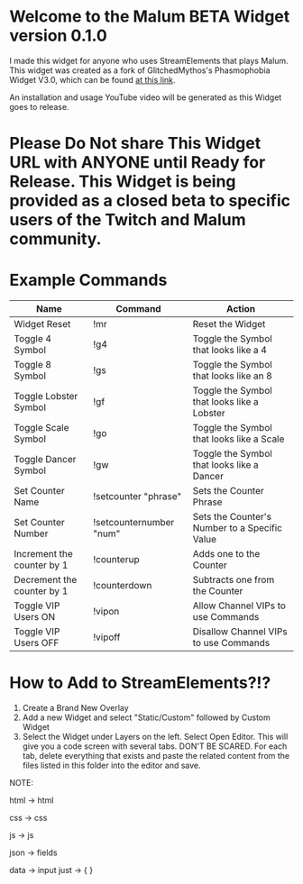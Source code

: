 # Welcome to the Malum BETA Widget version 0.1.0

I made this widget for anyone who uses StreamElements that plays Malum.
This widget was created as a fork of GlitchedMythos's Phasmophobia Widget V3.0, which can be found [at this link](https://github.com/GlitchedMythos/se-widgets/tree/main/phasmophobia_evidence_v3).

An installation and usage YouTube video will be generated as this Widget goes to release.

# Please Do Not share This Widget URL with ANYONE until Ready for Release. This Widget is being provided as a closed beta to specific users of the Twitch and Malum community.

# Example Commands

| Name | Command | Action |
|--|--|--|
| Widget Reset | !mr | Reset the Widget |
| Toggle 4 Symbol | !g4 | Toggle the Symbol that looks like a 4 |
| Toggle 8 Symbol | !gs | Toggle the Symbol that looks like an 8 |
| Toggle Lobster Symbol | !gf | Toggle the Symbol that looks like a Lobster |
| Toggle Scale Symbol | !go | Toggle the Symbol that looks like a Scale |
| Toggle Dancer Symbol | !gw | Toggle the Symbol that looks like a Dancer |
| Set Counter Name | !setcounter "phrase" | Sets the Counter Phrase |
| Set Counter Number | !setcounternumber "num" | Sets the Counter's Number to a Specific Value |
| Increment the counter by 1 | !counterup | Adds one to the Counter |
| Decrement the counter by 1 | !counterdown | Subtracts one from the Counter |
| Toggle VIP Users ON | !vipon | Allow Channel VIPs to use Commands |
| Toggle VIP Users OFF | !vipoff | Disallow Channel VIPs to use Commands |

# How to Add to StreamElements?!?

1. Create a Brand New Overlay
2. Add a new Widget and select "Static/Custom" followed by Custom Widget
3. Select the Widget under Layers on the left. Select Open Editor. This will give you a code screen with several tabs. DON'T BE SCARED. For each tab, delete everything that exists and paste the related content from the files listed in this folder into the editor and save.

NOTE: 

html -> html

css -> css

js -> js

json -> fields

data -> input just -> { }
